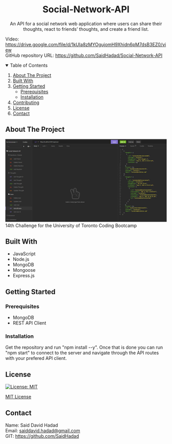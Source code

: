 <!-- PROJECT TITE -->
  <h1 align="center">Social-Network-API</h1>
  
  <!-- DESCRIPTION -->
  <p align="center">
  An API for a social network web application where users can share their thoughts, react to friends’ thoughts, and create a friend list.

  <!-- DEPLOYED LINK -->
  Video: https://drive.google.com/file/d/1kUIa8zMYOgujomH9Xhidn6pM7dsB3EZ0/view
  <br>
  GitHub repository URL: https://github.com/SaidHadad/Social-Network-API

  <!-- TABLE OF CONTENTS -->
  <details open="open">
  <summary>Table of Contents</summary>
  <ol>
  <li><a href="#about-the-project">About The Project</a></li>
  <li><a href="#built-with">Built With</a></li>
  <li>
    <a href="#getting-started">Getting Started</a>
    <ul>
    <li><a href="#prerequisites">Prerequisites</a></li>
    <li><a href="#installation">Installation</a></li>
    </ul>
    </li>
  <li><a href="#contributing">Contributing</a></li>
  <li><a href="#license">License</a></li>
  <li><a href="#contact">Contact</a></li>
  </ol>
  </details>
  
  
  <!-- ABOUT THE PROJECT -->
  ## About The Project

  ![Employee Tracker](./assets/Capture.JPG) <br>
  14th Challenge for the University of Toronto Coding Bootcamp
  
  ## Built With

  * JavaScript
  * Node.js
  * MongoDB
  * Mongoose
  * Express.js
  
  <!-- GETTING STARTED -->
  
  ## Getting Started

  ### Prerequisites

  * MongoDB
  * REST API Client

  ### Installation
  Get the repository and run "npm install --y". Once that is done you can run "npm start" to connect to the server and navigate through the API routes with your prefered API client.

  <!-- CONTRIBUTING -->
    
  <!-- LICENSE -->
  
  ## License

 [![License: MIT](https://img.shields.io/badge/License-MIT-yellow.svg)](https://opensource.org/licenses/MIT)

[MIT License](https://choosealicense.com/licenses/mit/)  
  
  <!-- CONTACT -->
  
  ## Contact
  Name: Said David Hadad <br>
  Email: saiddavid.hadad@gmail.com <br>
  GIT: https://github.com/SaidHadad <br>